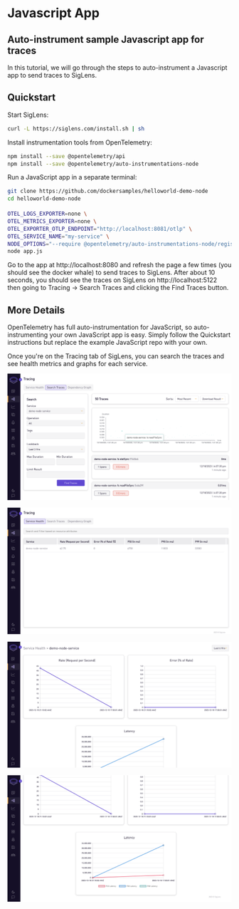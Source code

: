 # Javascript App

## Auto-instrument sample Javascript app for traces

In this tutorial, we will go through the steps to auto-instrument a Javascript app to send traces to SigLens.

## Quickstart
Start SigLens:
```bash
curl -L https://siglens.com/install.sh | sh
```

Install instrumentation tools from OpenTelemetry:
```bash
npm install --save @opentelemetry/api
npm install --save @opentelemetry/auto-instrumentations-node
```

Run a JavaScript app in a separate terminal:
```bash
git clone https://github.com/dockersamples/helloworld-demo-node
cd helloworld-demo-node

OTEL_LOGS_EXPORTER=none \
OTEL_METRICS_EXPORTER=none \
OTEL_EXPORTER_OTLP_ENDPOINT="http://localhost:8081/otlp" \
OTEL_SERVICE_NAME="my-service" \
NODE_OPTIONS="--require @opentelemetry/auto-instrumentations-node/register" \
node app.js
```

Go to the app at http://localhost:8080 and refresh the page a few times (you should see the docker whale) to send traces to SigLens.
After about 10 seconds, you should see the traces on SigLens on http://localhost:5122 then going to Tracing -> Search Traces and clicking the Find Traces button.

## More Details
OpenTelemetry has full auto-instrumentation for JavaScript, so auto-instrumenting your own JavaScript app is easy.
Simply follow the Quickstart instructions but replace the example JavaScript repo with your own.

Once you're on the Tracing tab of SigLens, you can search the traces and see health metrics and graphs for each service.

![search-js](../tutorials/search-traces-js.png)

![metrics-js](../tutorials/metrics-js.png)

![metrics-js-graph-1](../tutorials/js-graph-1.png)

![metrics-js-graph-2](../tutorials/js-graph-2.png)